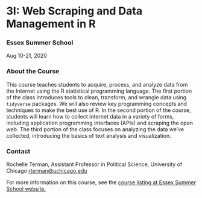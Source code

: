 # 3I: Web Scraping and Data Management in R

### Essex Summer School

Aug 10-21, 2020

### About the Course

This course teaches students to acquire, process, and analyze data from the Internet using the R statistical programming language. The first portion of the class introduces tools to clean, transform, and wrangle data using `tidyverse` packages. We will also review key programming concepts and techniques to make the best use of R. In the second portion of the course, students will learn how to collect internet data in a variety of forms, including application programming interfaces (APIs) and scraping the open web. The third portion of the class focuses on analyzing the data we’ve collected, introducing the basics of text analysis and visualization.

### Contact

Rochelle Terman, Assistant Professor in Political Science, University of Chicago
rterman@uchicago.edu

For more information on this course, see the [course listing at Essex Summer School website.](https://essexsummerschool.com/summer-school-facts/courses/2020-course-list/3i-web-scraping-and-data-management-in-r/)
